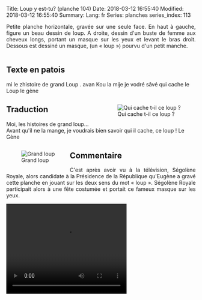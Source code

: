 Title: Loup y est-tu? (planche 104)
Date: 2018-03-12 16:55:40
Modified: 2018-03-12 16:55:40
Summary: 
Lang: fr
Series: planches
series_index: 113

<p style="text-align:justify;">Petite planche  horizontale, gravée sur une seule face. En haut à gauche, figure un beau dessin de loup. A droite, dessin d'un buste de femme aux cheveux longs, portant un masque sur les yeux et levant le bras droit. Dessous est dessiné un masque, (un « loup ») pourvu d'un petit manche.</p>

<figure class="image-block" style="float: center;">
  <img alt="" src="{static}/images/planche_104.png">
  <figcaption style="max-width: 680px"></figcaption>
</figure>

## Texte en patois
mi  le  zhistoire  de  grand  Loup .  avan  Kou  la  mije  je  vodré  sâvé  qui  cache  le  Loup         le  gène

<figure class="image-block" style="float: right;">
  <img alt="Qui cache t-il ce loup ?" src="{static}/images/planche_104_femme.png">
  <figcaption style="max-width: 350px">Qui cache t-il ce loup ?</figcaption>
</figure>

## Traduction
Moi, les histoires de grand loup… Avant qu'il ne la mange, je voudrais bien savoir qui il cache, ce loup !
Le Gène

<figure class="image-block" style="float: left;">
  <img alt="Grand loup" src="{static}/images/planche_104_loup.png">
  <figcaption style="max-width: 350px">Grand loup</figcaption>
</figure>

## Commentaire
<p style="text-align:justify;">C'est après avoir vu à la télévision, Ségolène Royale, alors candidate à la Présidence de la République qu'Eugène a gravé cette planche en jouant sur les deux sens du mot « loup ». Ségolène Royale participait alors à une fête costumée et portait ce fameux masque sur les yeux.</p>



<video width="320" height="240" controls>
  <source src="https://d1njpgd0ygatdn.cloudfront.net/video_104.mp4" type="video/mp4">
</video>
